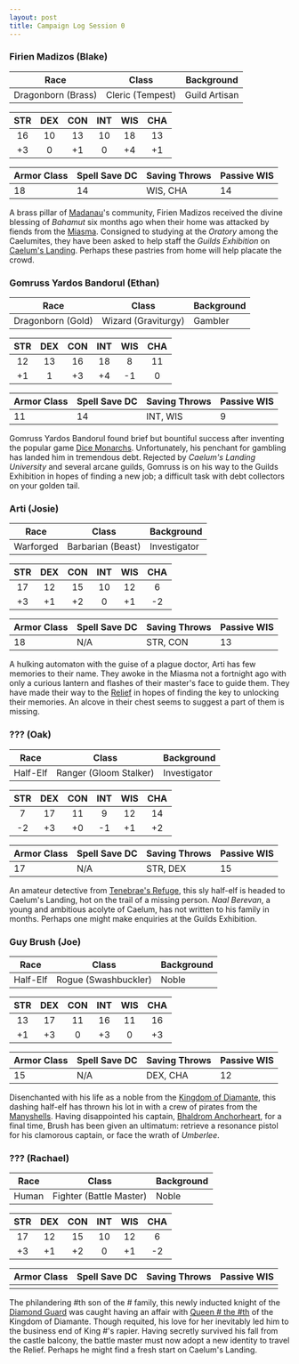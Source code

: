 ```yaml
---
layout: post
title: Campaign Log Session 0
---
```


### Firien Madizos (Blake)

| Race               | Class            | Background    |
| ------------------ | ---------------- | ------------- |
| Dragonborn (Brass) | Cleric (Tempest) | Guild Artisan |

|  STR  |  DEX  |  CON  |  INT  |  WIS  |  CHA  |
| :---: | :---: | :---: | :---: | :---: | :---: |
| 16    | 10    | 13    | 10    | 18    | 13    |
| +3    | 0     | +1    | 0     | +4    | +1    |

| Armor Class | Spell Save DC | Saving Throws | Passive WIS |
| ----------- | ------------- | ------------- | ----------- |
| 18          | 14            | WIS, CHA      | 14          |

A brass pillar of [Madanau](_posts/2024-09-15-profundus.md)'s community, Firien Madizos received the divine blessing of *Bahamut* six months ago when their home was attacked by fiends from the [Miasma](getting-started.md#the-miasma). Consigned to studying at the *Oratory* among the Caelumites, they have been asked to help staff the *Guilds Exhibition* on [Caelum's Landing](_posts/2024-09-15-profundus.md#caelums-landing). Perhaps these pastries from home will help placate the crowd.

### Gomruss Yardos Bandorul (Ethan)

| Race              | Class               | Background |
| ----------------- | ------------------- | ---------- |
| Dragonborn (Gold) | Wizard (Graviturgy) | Gambler    |

|  STR  |  DEX  |  CON  |  INT  |  WIS  |  CHA  |
| :---: | :---: | :---: | :---: | :---: | :---: |
| 12    | 13    | 16    | 18    | 8     | 11    |
| +1    | 1     | +3    | +4    | -1    | 0     |

| Armor Class | Spell Save DC | Saving Throws | Passive WIS |
| ----------- | ------------- | ------------- | ----------- |
| 11          | 14            | INT, WIS      | 9           |

Gomruss Yardos Bandorul found brief but bountiful success after inventing the popular game [Dice Monarchs](_posts/2024-09-10-river.md). Unfortunately, his penchant for gambling has landed him in tremendous debt. Rejected by *Caelum's Landing University* and several arcane guilds, Gomruss is on his way to the Guilds Exhibition in hopes of finding a new job; a difficult task with debt collectors on your golden tail.

### Arti (Josie)

| Race      | Class             | Background   |
| --------- | ----------------- | ------------ |
| Warforged | Barbarian (Beast) | Investigator |

|  STR  |  DEX  |  CON  |  INT  |  WIS  |  CHA  |
| :---: | :---: | :---: | :---: | :---: | :---: |
| 17    | 12    | 15    | 10    | 12    | 6     |
| +3    | +1    | +2    | 0     | +1    | -2    |

| Armor Class | Spell Save DC | Saving Throws | Passive WIS |
| ----------- | ------------- | ------------- | ----------- |
| 18          | N/A           | STR, CON      | 13          |

A hulking automaton with the guise of a plague doctor, Arti has few memories to their name. They awoke in the Miasma not a fortnight ago with only a curious lantern and flashes of their master's face to guide them. They have made their way to the [Relief](getting-started.md#the-relief) in hopes of finding the key to unlocking their memories. An alcove in their chest seems to suggest a part of them is missing.

### ??? (Oak)

| Race     | Class                  | Background   |
| -------- | ---------------------- | ------------ |
| Half-Elf | Ranger (Gloom Stalker) | Investigator |

|  STR  |  DEX  |  CON  |  INT  |  WIS  |  CHA  |
| :---: | :---: | :---: | :---: | :---: | :---: |
|  7    | 17    | 11    |  9    | 12    | 14    |
| -2    | +3    | +0    | -1    | +1    | +2    |

| Armor Class | Spell Save DC | Saving Throws | Passive WIS |
| ----------- | ------------- | ------------- | ----------- |
| 17          | N/A           | STR, DEX      | 15          |

An amateur detective from [Tenebrae's Refuge](_posts/2024-09-15-profundus.md#tenebraes-refuge), this sly half-elf is headed to Caelum's Landing, hot on the trail of a missing person. *Naal Berevan*, a young and ambitious acolyte of Caelum, has not written to his family in months. Perhaps one might make enquiries at the Guilds Exhibition.

### Guy Brush (Joe)

| Race     | Class                | Background |
| -------- | -------------------- | ---------- |
| Half-Elf | Rogue (Swashbuckler) | Noble      |

|  STR  |  DEX  |  CON  |  INT  |  WIS  |  CHA  |
| :---: | :---: | :---: | :---: | :---: | :---: |
| 13    | 17    | 11    | 16    | 11    | 16    |
| +1    | +3    | 0     | +3    | 0     | +3    |

| Armor Class | Spell Save DC | Saving Throws | Passive WIS |
| ----------- | ------------- | ------------- | ----------- |
| 15          | N/A           | DEX, CHA      | 12          |

Disenchanted with his life as a noble from the [Kingdom of Diamante](_posts/2024-09-15-montanum.md#kingdom-of-diamante), this dashing half-elf has thrown his lot in with a crew of pirates from the [Manyshells](_posts/2024-09-15-contritus.md#the-manyshells). Having disappointed his captain, [Bhaldrom Anchorheart](_posts/2024-09-13-confederacy-of-privateers.md#bhaldrom-anchorheart), for a final time, Brush has been given an ultimatum: retrieve a resonance pistol for his clamorous captain, or face the wrath of *Umberlee*.

### ??? (Rachael)

| Race  | Class                   | Background |
| ----- | ----------------------- | ---------- |
| Human | Fighter (Battle Master) | Noble      |

|  STR  |  DEX  |  CON  |  INT  |  WIS  |  CHA  |
| :---: | :---: | :---: | :---: | :---: | :---: |
| 17    | 12    | 15    | 10    | 12    | 6     |
| +3    | +1    | +2    | 0     | +1    | -2    |

| Armor Class | Spell Save DC | Saving Throws | Passive WIS |
| ----------- | ------------- | ------------- | ----------- |
|             |               |               |             |

The philandering #th son of the # family, this newly inducted knight of the [Diamond Guard](_posts/2024-09-13-diamond-guard.md) was caught having an affair with [Queen # the #th]() of the Kingdom of Diamante. Though requited, his love for her inevitably led him to the business end of King #'s rapier. Having secretly survived his fall from the castle balcony, the battle master must now adopt a new identity to travel the Relief. Perhaps he might find a fresh start on Caelum's Landing.
